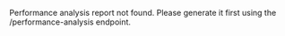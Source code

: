 Performance analysis report not found. Please generate it first using the /performance-analysis endpoint.